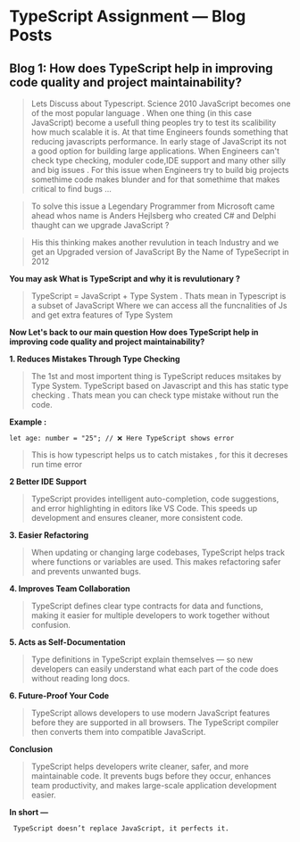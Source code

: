 # TypeScript Assignment — Blog Posts

## Blog 1: How does TypeScript help in improving code quality and project maintainability?

> Lets Discuss about Typescript. Science 2010 JavaScript becomes one of the most popular language . When one thing (in this case JavaScript) become a usefull thing peoples try to test its scalibility how much scalable it is. At that time Engineers founds something that reducing javascripts performance. In early stage of JavaScript its not a good option for building large applications. When Engineers can't check type checking, moduler code,IDE support and many other silly and big issues . For this issue when Engineers try to build big projects somethime code makes blunder and for that somethime that makes critical to find bugs ...

> To solve this issue a Legendary Programmer from Microsoft came ahead whos name is Anders Hejlsberg who created C# and Delphi thaught can we upgrade JavaScript ?

> His this thinking makes another revulution in teach Industry and we get an Upgraded version of JavaScript By the Name of TypeSecript in 2012

**You may ask What is TypeScript and why it is revulutionary ?**

> TypeScript = JavaScript + Type System . Thats mean in Typescript is a subset of JavaScript Where we can access all the funcnalities of Js and get extra features of Type System

**Now Let's back to our main question How does TypeScript help in improving code quality and project maintainability?** 

**1. Reduces Mistakes Through Type Checking**

> The 1st and most importent thing is TypeScript reduces msitakes by Type System. TypeScript based on Javascript and this has static type checking . Thats mean you can check type mistake without run the code.

**Example :** 
``` 
let age: number = "25"; // ❌ Here TypeScript shows error
```

> This is how typescript helps us to catch mistakes , for this it decreses run time error 

**2 Better IDE Support**

>TypeScript provides intelligent auto-completion, code suggestions, and error highlighting in editors like VS Code.
This speeds up development and ensures cleaner, more consistent code.

**3. Easier Refactoring**

> When updating or changing large codebases, TypeScript helps track where functions or variables are used.
This makes refactoring safer and prevents unwanted bugs.

**4. Improves Team Collaboration**
>TypeScript defines clear type contracts for data and functions, making it easier for multiple developers to work together without confusion.

**5. Acts as Self-Documentation**
>Type definitions in TypeScript explain themselves —
so new developers can easily understand what each part of the code does without reading long docs.

**6. Future-Proof Your Code**
>TypeScript allows developers to use modern JavaScript features before they are supported in all browsers.
The TypeScript compiler then converts them into compatible JavaScript.

**Conclusion**

>TypeScript helps developers write cleaner, safer, and more maintainable code.
It prevents bugs before they occur, enhances team productivity, and makes large-scale application development easier.

**In short —**

```
 TypeScript doesn’t replace JavaScript, it perfects it.
```